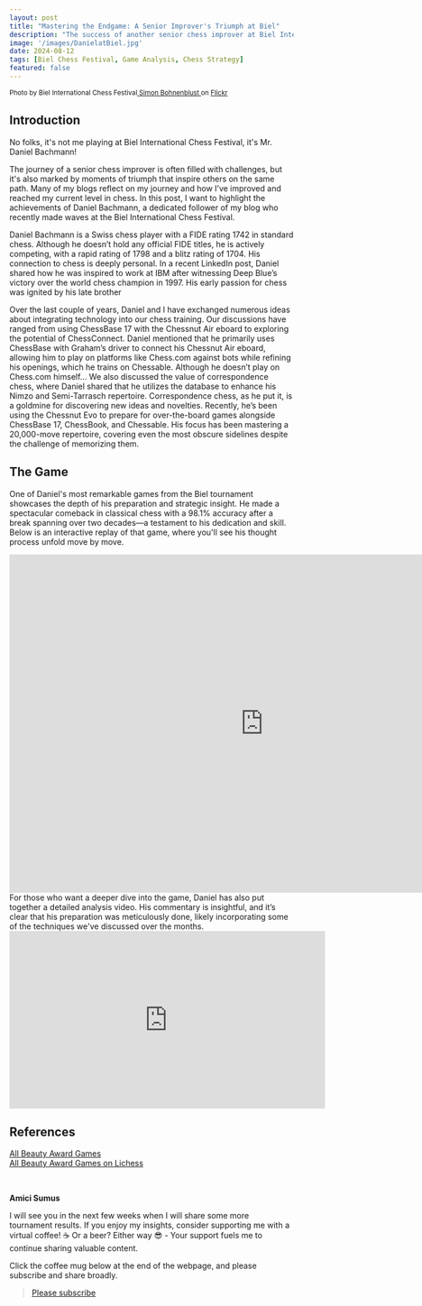```yaml
---
layout: post  
title: "Mastering the Endgame: A Senior Improver's Triumph at Biel"  
description: "The success of another senior chess improver at Biel International Chess Festival"  
image: '/images/DanielatBiel.jpg'  
date: 2024-08-12  
tags: [Biel Chess Festival, Game Analysis, Chess Strategy]  
featured: false  
---
```


<small>Photo by Biel International Chess Festival<a href="https://unsplash.com/@artfilm?utm_content=creditCopyText&utm_medium=referral&utm_source=unsplash"> Simon Bohnenblust </a> on <a href="https://flic.kr/ps/3buRgq">Flickr</a></small>

## Introduction

No folks, it's not me playing at Biel International Chess Festival, it's Mr. Daniel Bachmann!

The journey of a senior chess improver is often filled with challenges, but it's also marked by moments of triumph that inspire others on the same path. Many of my blogs reflect on my journey and how I’ve improved and reached my current level in chess. In this post, I want to highlight the achievements of Daniel Bachmann, a dedicated follower of my blog who recently made waves at the Biel International Chess Festival.

Daniel Bachmann is a Swiss chess player with a FIDE rating 1742 in standard chess. Although he doesn’t hold any official FIDE titles, he is actively competing, with a rapid rating of 1798 and a blitz rating of 1704. His connection to chess is deeply personal. In a recent LinkedIn post, Daniel shared how he was inspired to work at IBM after witnessing Deep Blue’s victory over the world chess champion in 1997. His early passion for chess was ignited by his late brother

Over the last couple of years, Daniel and I have exchanged numerous ideas about integrating technology into our chess training. Our discussions have ranged from using ChessBase 17 with the Chessnut Air eboard to exploring the potential of ChessConnect. Daniel mentioned that he primarily uses ChessBase with Graham’s driver to connect his Chessnut Air eboard, allowing him to play on platforms like Chess.com against bots while refining his openings, which he trains on Chessable. Although he doesn’t play on Chess.com himself...
We also discussed the value of correspondence chess, where Daniel shared that he utilizes the database to enhance his Nimzo and Semi-Tarrasch repertoire. Correspondence chess, as he put it, is a goldmine for discovering new ideas and novelties. Recently, he’s been using the Chessnut Evo to prepare for over-the-board games alongside ChessBase 17, ChessBook, and Chessable. His focus has been mastering a 20,000-move repertoire, covering even the most obscure sidelines despite the challenge of memorizing them.

## The Game

One of Daniel's most remarkable games from the Biel tournament showcases the depth of his preparation and strategic insight. He made a spectacular comeback in classical chess with a 98.1% accuracy after a break spanning over two decades—a testament to his dedication and skill. Below is an interactive replay of that game, where you'll see his thought process unfold move by move.

<iframe style='border: 0;' width='900px' height='600px' src='https://share.chessbase.com/SharedGames/frame/?p=ZTbvXcj4vmQtYg/ELZIrnr1vG4zFIFJ+vlTb7y//xoJzTp5ADSkrm68gw+cv+YEr'></iframe>
<br>
For those who want a deeper dive into the game, Daniel has also put together a detailed analysis video. His commentary is insightful, and it’s clear that his preparation was meticulously done, likely incorporating some of the techniques we've discussed over the months.
<br>

<iframe width="560" height="315" src="https://www.youtube.com/embed/O9DaQHA3df0?si=eKrqpEJiTOPQl5A4" title="YouTube video player" frameborder="0" allow="accelerometer; autoplay; clipboard-write; encrypted-media; gyroscope; picture-in-picture; web-share" referrerpolicy="strict-origin-when-cross-origin" allowfullscreen></iframe>
<br>

## References

[All Beauty Award Games](https://www.bielchessfestival.ch/Tournaments/Open-Tournaments/ISF-Beauty-Awards.html)  
[All Beauty Award Games on Lichess](https://lichess.org/study/Mj7I9nW8/OlgJdNkj)

<br>

**Amici Sumus**

I will see you in the next few weeks when I will share some more tournament results. If you enjoy my insights, consider supporting me with a virtual coffee! ☕️ Or a beer? Either way 😎 - Your support fuels me to continue sharing valuable content.

Click the coffee mug below at the end of the webpage, and please subscribe and share broadly.

> [Please subscribe](https://follow.it/senior-chess-improver?leanpub)
